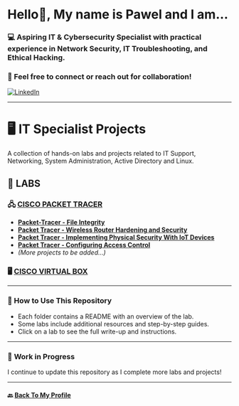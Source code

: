 # Hello👋, My name is Pawel and I am...
### 💻 Aspiring IT & Cybersecurity Specialist with practical experience in **Network Security, IT Troubleshooting, and Ethical Hacking**.  

### 📩 Feel free to **connect or reach out** for collaboration!  

[![LinkedIn](https://img.shields.io/badge/LinkedIn-blue?logo=linkedin=linkedin&style=for-the-badge)](https://www.linkedin.com/in/paweldrzazga/)

---
# 🖥️ IT Specialist Projects

A collection of hands-on labs and projects related to IT Support, Networking, System Administration, Active Directory and Linux.

## 🔬 LABS  

### 🖧 [CISCO PACKET TRACER](/CISCO/Packet-Tracer)
- **[Packet-Tracer - File Integrity](./CISCO/Packet-Tracer/File_and_Data_Integrity_Checks.md)** 
- **[Packet Tracer - Wireless Router Hardening and Security](/CISCO/Packet-Tracer/Wireless_Router_Hardening_And_Security.md)**  
- **[Packet Tracer - Implementing Physical Security With IoT Devices](/CISCO/Packet-Tracer/Implementing_Physical_Security_With_IoT_Devices.md)**
- **[Packet Tracer - Configuring Access Control](CISCO/Packet-Tracer/Configuring_Access_Control.md)**
- *(More projects to be added...)*

### 🖥️ [CISCO VIRTUAL BOX](/CISCO/VirtualBox)
---
### 📌 How to Use This Repository  
- Each folder contains a README with an overview of the lab.  
- Some labs include additional resources and step-by-step guides.  
- Click on a lab to see the full write-up and instructions.  

---
### 📌 **Work in Progress**  
I continue to update this repository as I complete more labs and projects!

---
#### 🔙 **[Back To My Profile](https://github.com/proxymc)**
